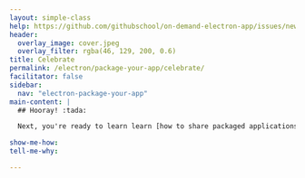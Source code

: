 ```yaml
---
layout: simple-class
help: https://github.com/githubschool/on-demand-electron-app/issues/new?title=I%20need%20help&body=Describe%20what%20you%20need%20help%20with%20here.
header:
  overlay_image: cover.jpeg
  overlay_filter: rgba(46, 129, 200, 0.6)
title: Celebrate
permalink: /electron/package-your-app/celebrate/
facilitator: false
sidebar:
  nav: "electron-package-your-app"
main-content: |
  ## Hooray! :tada:

  Next, you're ready to learn learn [how to share packaged applications](../../share-your-app/) with others.

show-me-how:
tell-me-why:

---
```

